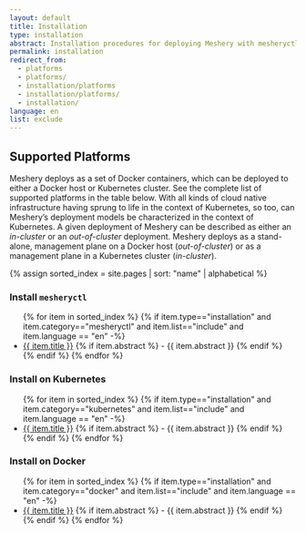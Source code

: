 ```yaml
---
layout: default
title: Installation
type: installation
abstract: Installation procedures for deploying Meshery with mesheryctl.
permalink: installation
redirect_from:
  - platforms
  - platforms/
  - installation/platforms
  - installation/platforms/
  - installation/
language: en
list: exclude
---
```


## Supported Platforms

Meshery deploys as a set of Docker containers, which can be deployed to either a Docker host or Kubernetes cluster. See the complete list of supported platforms in the table below. With all kinds of cloud native infrastructure having sprung to life in the context of Kubernetes, so too, can Meshery’s deployment models be characterized in the context of Kubernetes. A given deployment of Meshery can be described as either an _in-cluster_ or an _out-of-cluster_ deployment. Meshery deploys as a stand-alone, management plane on a Docker host (_out-of-cluster_) or as a management plane in a Kubernetes cluster (_in-cluster_).

{% assign sorted_index = site.pages | sort: "name" | alphabetical %}

### Install `mesheryctl`

<ul>
    {% for item in sorted_index %}
    {% if item.type=="installation" and item.category=="mesheryctl" and item.list=="include" and item.language == "en" -%}
      <li><a href="{{ site.baseurl }}{{ item.url }}">{{ item.title }}</a>
      {% if item.abstract %}
        -  {{ item.abstract }}
      {% endif %}
      </li>
      {% endif %}
    {% endfor %}
</ul>

### Install on Kubernetes

<ul>
    {% for item in sorted_index %}
    {% if item.type=="installation" and item.category=="kubernetes" and item.list=="include" and item.language == "en" -%}
      <li><a href="{{ site.baseurl }}{{ item.url }}">{{ item.title }}</a>
      {% if item.abstract %}
        -  {{ item.abstract }}
      {% endif %}
      </li>
      {% endif %}
    {% endfor %}
</ul>

### Install on Docker

<ul>
    {% for item in sorted_index %}
    {% if item.type=="installation" and item.category=="docker" and item.list=="include" and item.language == "en" -%}
      <li><a href="{{ site.baseurl }}{{ item.url }}">{{ item.title }}</a>
      {% if item.abstract %}
        -  {{ item.abstract }}
      {% endif %}
      </li>
      {% endif %}
    {% endfor %}
</ul>

<!-- {% include toc.html page=reference %} -->
